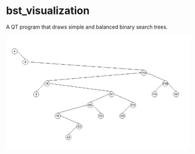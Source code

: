 # bst_visualization
A QT program that draws simple and balanced binary search trees.


![Image description](bst-viz.png)

